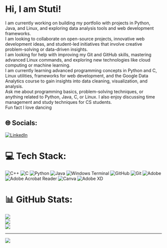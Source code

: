 # Hi, I am Stuti!
I am currently working on building my portfolio with projects in Python, Java, and Linux, and exploring data analysis tools and web development frameworks.<br>I am looking to collaborate on open-source projects, innovative web development ideas, and student-led initiatives that involve creative problem-solving or data-driven insights.<br>I am looking for help with improving my Git and GitHub skills, mastering advanced Linux commands, and exploring new technologies like cloud computing or machine learning.<br>I am currently learning advanced programming concepts in Python and C, Linux utilities, frameworks for web development, and the Google Data Analytics course to gain insights into data cleaning, visualization, and analysis.<br>Ask me about programming basics, problem-solving techniques, or anything related to Python, Java, C, or Linux. I also enjoy discussing time management and study techniques for CS students.<br>Fun fact I love dancing


## 🌐 Socials:
[![LinkedIn](https://www.linkedin.com/in/stuti-jha-54a4b8339/)](https://www.linkedin.com/in/stuti-jha-54a4b8339/) 

# 💻 Tech Stack:
![C++](https://img.shields.io/badge/c++-%2300599C.svg?style=for-the-badge&logo=c%2B%2B&logoColor=white) ![C](https://img.shields.io/badge/c-%2300599C.svg?style=for-the-badge&logo=c&logoColor=white) ![Python](https://img.shields.io/badge/python-3670A0?style=for-the-badge&logo=python&logoColor=ffdd54) ![Java](https://img.shields.io/badge/java-%23ED8B00.svg?style=for-the-badge&logo=openjdk&logoColor=white) ![Windows Terminal](https://img.shields.io/badge/Windows%20Terminal-%234D4D4D.svg?style=for-the-badge&logo=windows-terminal&logoColor=white) ![GitHub](https://img.shields.io/badge/github-%23121011.svg?style=for-the-badge&logo=github&logoColor=white) ![Git](https://img.shields.io/badge/git-%23F05033.svg?style=for-the-badge&logo=git&logoColor=white) ![Adobe](https://img.shields.io/badge/adobe-%23FF0000.svg?style=for-the-badge&logo=adobe&logoColor=white) ![Adobe Acrobat Reader](https://img.shields.io/badge/Adobe%20Acrobat%20Reader-EC1C24.svg?style=for-the-badge&logo=Adobe%20Acrobat%20Reader&logoColor=white) ![Canva](https://img.shields.io/badge/Canva-%2300C4CC.svg?style=for-the-badge&logo=Canva&logoColor=white) ![Adobe XD](https://img.shields.io/badge/Adobe%20XD-470137?style=for-the-badge&logo=Adobe%20XD&logoColor=#FF61F6)
# 📊 GitHub Stats:
![](https://github-readme-stats.vercel.app/api?username=StutiJha1&theme=calm_pink&hide_border=false&include_all_commits=false&count_private=false)<br/>
![](https://github-readme-streak-stats.herokuapp.com/?user=StutiJha1&theme=calm_pink&hide_border=false)<br/>
![](https://github-readme-stats.vercel.app/api/top-langs/?username=StutiJha1&theme=calm_pink&hide_border=false&include_all_commits=false&count_private=false&layout=compact)

---
[![](https://visitcount.itsvg.in/api?id=StutiJha1&icon=5&color=5)](https://visitcount.itsvg.in)

<!-- Proudly created with GPRM ( https://gprm.itsvg.in ) -->
